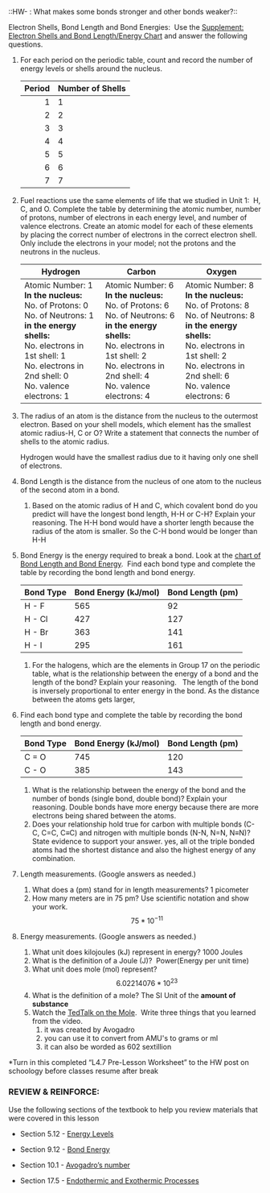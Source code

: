 ::HW- : What makes some bonds stronger and other bonds weaker?::

  

Electron Shells, Bond Length and Bond Energies:  Use the [Supplement: Electron Shells and Bond Length/Energy Chart](https://docs.google.com/document/d/1Z8IZoPStv40yWmrDEjkSEYnKK9HrlaerI0k95XmCNwI/edit?usp=sharing) and answer the following questions.

  

1.  For each period on the periodic table, count and record the number of energy levels or shells around the nucleus.
	
    | Period | Number of Shells |
    | ------:|:---------------- |
    |      1 | 1                |
    |      2 | 2                |
    |      3 | 3                |
    |      4 | 4                |
    |      5 | 5                |
    |      6 | 6                |
    |      7 | 7                |

  

2.  Fuel reactions use the same elements of life that we studied in Unit 1:  H, C, and O. Complete the table by determining the atomic number, number of protons, number of electrons in each energy level, and number of valence electrons. Create an atomic model for each of these elements by placing the correct number of electrons in the correct electron shell. Only include the electrons in your model; not the protons and the neutrons in the nucleus.
	
	
    | Hydrogen                                                                                                                                                                                                                     | Carbon                                                                                                                                                                                                                        | Oxygen                                                                                                                                                                                                                       | 
    | ---------------------------------------------------------------------------------------------------------------------------------------------------------------------------------------------------------------------------- | ----------------------------------------------------------------------------------------------------------------------------------------------------------------------------------------------------------------------------- | ---------------------------------------------------------------------------------------------------------------------------------------------------------------------------------------------------------------------------- |
    | Atomic Number: 1 <br> **In the nucleus:** <br> No. of Protons: 0 <br> No. of Neutrons: 1<br> **in the energy shells:**  <br> No. electrons in 1st shell: 1  <br> No. electrons in 2nd shell: 0 <br> No. valence electrons: 1 | Atomic Number: 6 <br> **In the nucleus:** <br> No. of Protons: 6 <br> No. of Neutrons: 6 <br> **in the energy shells:**  <br> No. electrons in 1st shell: 2  <br> No. electrons in 2nd shell: 4 <br> No. valence electrons: 4 | Atomic Number: 8 <br> **In the nucleus:** <br> No. of Protons: 8 <br> No. of Neutrons: 8 <br> **in the energy shells:** <br> No. electrons in 1st shell: 2  <br> No. electrons in 2nd shell: 6 <br> No. valence electrons: 6 |


3.  The radius of an atom is the distance from the nucleus to the outermost electron. Based on your shell models, which element has the smallest atomic radius-H, C or O? Write a statement that connects the number of shells to the atomic radius.

	Hydrogen would have the smallest radius due to it having only one shell of electrons.


4.  Bond Length is the distance from the nucleus of one atom to the nucleus of the second atom in a bond.  
    
	1. Based on the atomic radius of H and C, which covalent bond do you predict will have the longest bond length, H-H or C-H? Explain your reasoning.
	The H-H bond would have a shorter length because the radius of the atom is smaller. So the C-H bond would be longer than H-H

5.  Bond Energy is the energy required to break a bond. Look at the [chart of Bond Length and Bond Energy](https://docs.google.com/document/d/1Z8IZoPStv40yWmrDEjkSEYnKK9HrlaerI0k95XmCNwI/edit?usp=sharing).  Find each bond type and complete the table by recording the bond length and bond energy.
    
	
    | Bond Type | Bond Energy (kJ/mol) | Bond Length (pm) |
    | --------- | -------------------- | ---------------- |
    | H - F     | 565                  | 92               |
    | H - Cl    | 427                  | 127              |
    | H - Br    | 363                  | 141              |
    | H - I     | 295                  | 161              |
    1. For the halogens, which are the elements in Group 17 on the periodic table, what is the relationship between the energy of a bond and the length of the bond? Explain your reasoning.  
    The length of the bond is inversely proportional to enter energy in the bond. As the distance between the atoms gets larger, 

  
  

6.  Find each bond type and complete the table by recording the bond length and bond energy.

    | Bond Type | Bond Energy (kJ/mol) | Bond Length (pm) |
    | --------- | -------------------- | ---------------- |
    | C = O     | 745                  | 120              |
    | C - O     | 385                  | 143              |
	
	1. What is the relationship between the energy of the bond and the number of bonds (single bond, double bond)? Explain your reasoning.
    Double bonds have more energy because there are more electrons being shared between the atoms.
	2. Does your relationship hold true for carbon with multiple bonds (C-C, C=C, C≡C) and nitrogen with multiple bonds (N-N, N=N, N≡N)? State evidence to support your answer.
    yes, all ot the triple bonded atoms had the shortest distance and also the highest energy of any combination. 

7.  Length measurements. (Google answers as needed.)
	1.  What does a (pm) stand for in length measurements?
	1 picometer
	2.  How many meters are in 75 pm? Use scientific notation and show your work.
    $$75*10^{-11}$$

  
  
  

8.  Energy measurements. (Google answers as needed.)
    
	1.  What unit does kilojoules (kJ) represent in energy?
	1000 Joules
	2.  What is the definition of a Joule (J)? 
	Power(Energy per unit time)
	3.  What unit does mole (mol) represent?
	$$6.02214076*10^{23}$$
	4.  What is the definition of a mole?
	The SI Unit of the **amount of substance**
	5.  Watch the [TedTalk on the Mole](https://www.ted.com/talks/daniel_dulek_how_big_is_a_mole_not_the_animal_the_other_one?language=en#t-4295).  Write three things that you learned from the video.
		1. it was created by Avogadro
		2. you can use it to convert from AMU's to grams or ml
		3. it can also be worded as 602 sextillion

*Turn in this completed “L4.7 Pre-Lesson Worksheet” to the HW post on schoology before classes resume after break

  

### REVIEW & REINFORCE:

Use the following sections of the textbook to help you review materials that were covered in this lesson

-   Section 5.12 - [Energy Levels](https://flexbooks.ck12.org/cbook/ck-12-chemistry-flexbook-2.0/section/5.12/primary/lesson/energy-level-ms-ps/)
    
-   Section 9.12 - [Bond Energy](https://flexbooks.ck12.org/cbook/ck-12-chemistry-flexbook-2.0/section/9.12/primary/lesson/bond-energy-chem/) 
    
-   Section 10.1 - [Avogadro’s number](https://flexbooks.ck12.org/cbook/ck-12-chemistry-flexbook-2.0/section/10.1/primary/lesson/avogadros-number-chem/)
    
-   Section 17.5 - [Endothermic and Exothermic Processes](https://flexbooks.ck12.org/cbook/ck-12-chemistry-flexbook-2.0/section/17.5/primary/lesson/exothermic-and-endothermic-processes-chem/)